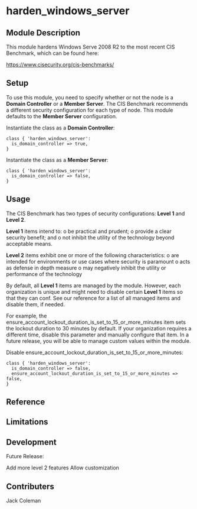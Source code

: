 # harden_windows_server

## Module Description
This module hardens Windows Serve 2008 R2 to the most recent CIS Benchmark, which can be found here:

https://www.cisecurity.org/cis-benchmarks/

## Setup
To use this module, you need to specify whether or not the node is a **Domain Controller** or a **Member Server**. The CIS Benchmark recommends a different security configuration for each type of node. This module defaults to the **Member Server** configuration.

Instantiate the class as a **Domain Controller**:

``` puppet
class { 'harden_windows_server':
  is_domain_controller => true,
}
```

Instantiate the class as a **Member Server**:

``` puppet
class { 'harden_windows_server':
  is_domain_controller => false,
}
```

## Usage
The CIS Benchmark has two types of security configurations: **Level 1** and **Level 2**.

**Level 1** items intend to:
o be practical and prudent;
o provide a clear security benefit; and
o not inhibit the utility of the technology beyond acceptable means.

**Level 2** items exhibit one or more of the following characteristics:
o are intended for environments or use cases where security is paramount
o acts as defense in depth measure
o may negatively inhibit the utility or performance of the technology

By default, all **Level 1** items are managed by the module. However, each organization is unique and might need to disable certain **Level 1** items so that they can conf. See our reference for a list of all managed items and disable them, if needed.

For example, the ensure_account_lockout_duration_is_set_to_15_or_more_minutes item sets the lockout duration to 30 minutes by default. If your organization requires a different time, disable this parameter and manually configure that item. In a future release, you will be able to manage custom values within the module.

Disable ensure_account_lockout_duration_is_set_to_15_or_more_minutes:

``` puppet
class { 'harden_windows_server':
  is_domain_controller => false,
  ensure_account_lockout_duration_is_set_to_15_or_more_minutes => false,
}
```

## Reference

## Limitations

## Development
Future Release: 

Add more level 2 features
Allow customization

## Contributers
Jack Coleman
